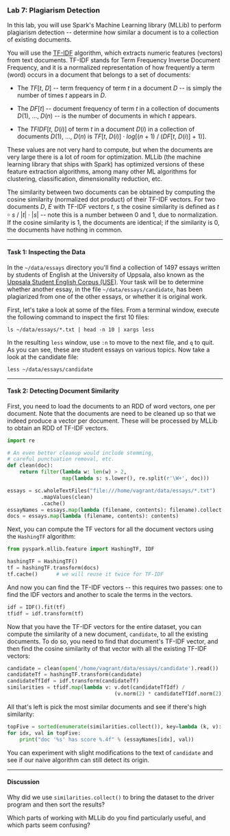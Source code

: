 ### Lab 7: Plagiarism Detection

In this lab, you will use Spark's Machine Learning library (MLLib) to perform plagiarism detection -- determine how similar a document is to a collection of existing documents.

You will use the [TF-IDF](https://en.wikipedia.org/wiki/Tf–idf) algorithm, which extracts numeric features (vectors) from text documents. TF-IDF stands for Term Frequency Inverse Document Frequency, and it is a normalized representation of how frequently a term (word) occurs in a document that belongs to a set of documents:

* The *TF*[*t*, *D*] -- term frequency of term *t* in a document *D* -- is simply the number of times *t* appears in *D*.

* The *DF*[*t*] -- document frequency of term *t* in a collection of documents *D*(1), ..., *D*(*n*) -- is the number of documents in which *t* appears.

* The *TFIDF*[*t*, *D*(*i*)] of term *t* in a document *D*(*i*) in a collection of documents *D*(1), ..., *D*(*n*) is *TF*[*t*, *D*(*i*)] · *log*[(*n* + 1) / (*DF*[*t*, *D*(*i*)] + 1)].

These values are not very hard to compute, but when the documents are very large there is a lot of room for optimization. MLLib (the machine learning library that ships with Spark) has optimized versions of these feature extraction algorithms, among many other ML algorithms for clustering, classification, dimensionality reduction, etc.

The similarity between two documents can be obtained by computing the cosine similarity (normalized dot product) of their TF-IDF vectors. For two documents *D*, *E* with TF-IDF vectors *t*, *s* the cosine similarity is defined as *t* ￮ *s* / |*t*| · |*s*| -- note this is a number between 0 and 1, due to normalization. If the cosine similarity is 1, the documents are identical; if the similarity is 0, the documents have nothing in common.

___

#### Task 1: Inspecting the Data

In the `~/data/essays` directory you'll find a collection of 1497 essays written by students of English at the University of Uppsala, also known as the [Uppsala Student English Corpus (USE)](http://www.engelska.uu.se/Forskning/engelsk_sprakvetenskap/Forskningsomraden/Electronic_Resource_Projects/USE-Corpus/). Your task will be to determine whether another essay, in the file `~/data/essays/candidate`, has been plagiarized from one of the other essays, or whether it is original work.

First, let's take a look at some of the files. From a terminal window, execute the following command to inspect the first 10 files:

```
ls ~/data/essays/*.txt | head -n 10 | xargs less
```

In the resulting `less` window, use `:n` to move to the next file, and `q` to quit. As you can see, these are student essays on various topics. Now take a look at the candidate file:

```
less ~/data/essays/candidate
```

___

#### Task 2: Detecting Document Similarity

First, you need to load the documents to an RDD of word vectors, one per document. Note that the documents are need to be cleaned up so that we indeed produce a vector per document. These will be processed by MLLib to obtain an RDD of TF-IDF vectors.

```python
import re

# An even better cleanup would include stemming,
# careful punctuation removal, etc.
def clean(doc):
    return filter(lambda w: len(w) > 2,
                  map(lambda s: s.lower(), re.split(r'\W+', doc)))

essays = sc.wholeTextFiles("file:///home/vagrant/data/essays/*.txt")    \
           .mapValues(clean)                                            \
           .cache()
essayNames = essays.map(lambda (filename, contents): filename).collect()
docs = essays.map(lambda (filename, contents): contents)
```

Next, you can compute the TF vectors for all the document vectors using the `HashingTF` algorithm:

```python
from pyspark.mllib.feature import HashingTF, IDF

hashingTF = HashingTF()
tf = hashingTF.transform(docs)
tf.cache()      # we will reuse it twice for TF-IDF
```

And now you can find the TF-IDF vectors -- this requires two passes: one to find the IDF vectors and another to scale the terms in the vectors.

```python
idf = IDF().fit(tf)
tfidf = idf.transform(tf)
```

Now that you have the TF-IDF vectors for the entire dataset, you can compute the similarity of a new document, `candidate`, to all the existing documents. To do so, you need to find that document's TF-IDF vector, and then find the cosine similarity of that vector with all the existing TF-IDF vectors:

```python
candidate = clean(open('/home/vagrant/data/essays/candidate').read())
candidateTf = hashingTF.transform(candidate)
candidateTfIdf = idf.transform(candidateTf)
similarities = tfidf.map(lambda v: v.dot(candidateTfIdf) /
                                   (v.norm(2) * candidateTfIdf.norm(2)))
```

All that's left is pick the most similar documents and see if there's high similarity:

```python
topFive = sorted(enumerate(similarities.collect()), key=lambda (k, v): -v)[0:5]
for idx, val in topFive:
    print("doc '%s' has score %.4f" % (essayNames[idx], val))
```

You can experiment with slight modifications to the text of `candidate` and see if our naive algorithm can still detect its origin.

___

#### Discussion

Why did we use `similarities.collect()` to bring the dataset to the driver program and then sort the results?

Which parts of working with MLLib do you find particularly useful, and which parts seem confusing?
